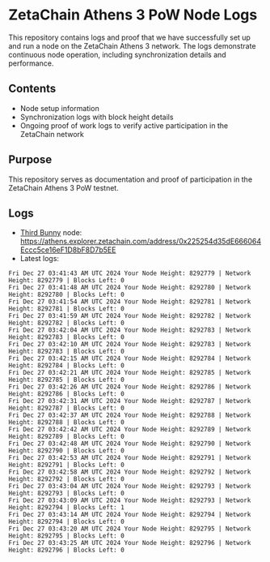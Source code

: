 # ZetaChain Athens 3 PoW Node Logs
This repository contains logs and proof that we have successfully set up and run a node on the ZetaChain Athens 3 network. The logs demonstrate continuous node operation, including synchronization details and performance.

## Contents
- Node setup information
- Synchronization logs with block height details
- Ongoing proof of work logs to verify active participation in the ZetaChain network

## Purpose
This repository serves as documentation and proof of participation in the ZetaChain Athens 3 PoW testnet.

## Logs

- [Third Bunny](https://thirdbunny.xyz/) node: https://athens.explorer.zetachain.com/address/0x225254d35dE666064Eccc5ce16eF1D8bF8D7b5EE
- Latest logs:
```
Fri Dec 27 03:41:43 AM UTC 2024 Your Node Height: 8292779 | Network Height: 8292779 | Blocks Left: 0
Fri Dec 27 03:41:48 AM UTC 2024 Your Node Height: 8292780 | Network Height: 8292780 | Blocks Left: 0
Fri Dec 27 03:41:54 AM UTC 2024 Your Node Height: 8292781 | Network Height: 8292781 | Blocks Left: 0
Fri Dec 27 03:41:59 AM UTC 2024 Your Node Height: 8292782 | Network Height: 8292782 | Blocks Left: 0
Fri Dec 27 03:42:04 AM UTC 2024 Your Node Height: 8292783 | Network Height: 8292783 | Blocks Left: 0
Fri Dec 27 03:42:10 AM UTC 2024 Your Node Height: 8292783 | Network Height: 8292783 | Blocks Left: 0
Fri Dec 27 03:42:15 AM UTC 2024 Your Node Height: 8292784 | Network Height: 8292784 | Blocks Left: 0
Fri Dec 27 03:42:21 AM UTC 2024 Your Node Height: 8292785 | Network Height: 8292785 | Blocks Left: 0
Fri Dec 27 03:42:26 AM UTC 2024 Your Node Height: 8292786 | Network Height: 8292786 | Blocks Left: 0
Fri Dec 27 03:42:31 AM UTC 2024 Your Node Height: 8292787 | Network Height: 8292787 | Blocks Left: 0
Fri Dec 27 03:42:37 AM UTC 2024 Your Node Height: 8292788 | Network Height: 8292788 | Blocks Left: 0
Fri Dec 27 03:42:42 AM UTC 2024 Your Node Height: 8292789 | Network Height: 8292789 | Blocks Left: 0
Fri Dec 27 03:42:48 AM UTC 2024 Your Node Height: 8292790 | Network Height: 8292790 | Blocks Left: 0
Fri Dec 27 03:42:53 AM UTC 2024 Your Node Height: 8292791 | Network Height: 8292791 | Blocks Left: 0
Fri Dec 27 03:42:58 AM UTC 2024 Your Node Height: 8292792 | Network Height: 8292792 | Blocks Left: 0
Fri Dec 27 03:43:04 AM UTC 2024 Your Node Height: 8292793 | Network Height: 8292793 | Blocks Left: 0
Fri Dec 27 03:43:09 AM UTC 2024 Your Node Height: 8292793 | Network Height: 8292794 | Blocks Left: 1
Fri Dec 27 03:43:14 AM UTC 2024 Your Node Height: 8292794 | Network Height: 8292794 | Blocks Left: 0
Fri Dec 27 03:43:20 AM UTC 2024 Your Node Height: 8292795 | Network Height: 8292795 | Blocks Left: 0
Fri Dec 27 03:43:25 AM UTC 2024 Your Node Height: 8292796 | Network Height: 8292796 | Blocks Left: 0
```
